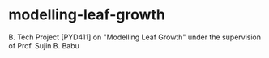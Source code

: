 # modelling-leaf-growth
B. Tech Project [PYD411] on "Modelling Leaf Growth" under the supervision of Prof. Sujin B. Babu
